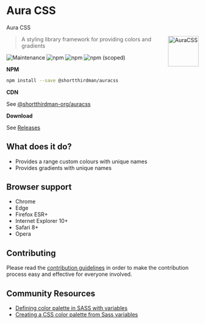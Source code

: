 # Aura CSS

Aura CSS

<a href="https://github.com/shortthirdman-org/auracss">
  <img src="https://shortthirdman-org.github.io/shortthirdman-org/logo.svg" alt="AuraCSS" width="80" height="80" align="right">
</a>

> A styling library framework for providing colors and gradients

![Maintenance](https://img.shields.io/maintenance/yes/2023)
![npm](https://img.shields.io/npm/dt/@shortthirdman/auracss)
![npm](https://img.shields.io/npm/dw/@shortthirdman/auracss)
![npm (scoped)](https://img.shields.io/npm/v/@shortthirdman/auracss)


**NPM**

```sh
npm install --save @shortthirdman/auracss
```

**CDN**

See [@shortthirdman-org/auracss](https://www.npmjs.com/package/@shortthirdman/auracss)

**Download**

See [Releases](https://github.com/shortthirdman-org/auracss/releases/)

## What does it do?

* Provides a range custom colours with unique names
* Provides gradients with unique names

## Browser support

* Chrome
* Edge
* Firefox ESR+
* Internet Explorer 10+
* Safari 8+
* Opera

## Contributing

Please read the [contribution guidelines](CONTRIBUTING.md) in order to make the
contribution process easy and effective for everyone involved.

## Community Resources

- [Defining color palette in SASS with variables](https://blog.yipl.com.np/defining-color-palette-in-sass-with-variables-6464c3c3b5e5)
- [Creating a CSS color palette from Sass variables](https://dev.to/khayden73/creating-a-css-color-palette-from-sass-variables-14fo)

